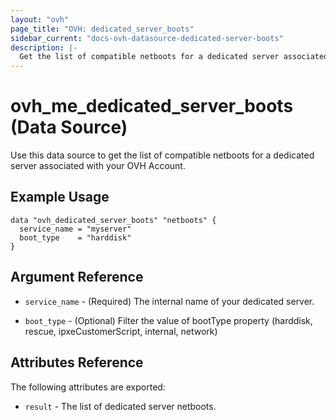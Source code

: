 ```yaml
---
layout: "ovh"
page_title: "OVH: dedicated_server_boots"
sidebar_current: "docs-ovh-datasource-dedicated-server-boots"
description: |-
  Get the list of compatible netboots for a dedicated server associated with your OVH Account.
---
```


# ovh_me_dedicated_server_boots (Data Source)

Use this data source to get the list of compatible netboots for a dedicated server associated with your OVH Account.

## Example Usage

```hcl
data "ovh_dedicated_server_boots" "netboots" {
  service_name = "myserver"
  boot_type    = "harddisk"
}
```

## Argument Reference

* `service_name` - (Required) The internal name of your dedicated server.

* `boot_type` - (Optional) Filter the value of bootType property (harddisk, rescue, ipxeCustomerScript, internal, network)

## Attributes Reference

The following attributes are exported:

* `result` - The list of dedicated server netboots.

